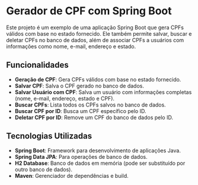 # Gerador de CPF com Spring Boot

Este projeto é um exemplo de uma aplicação Spring Boot que gera CPFs válidos com base no estado fornecido. Ele também permite salvar, buscar e deletar CPFs no banco de dados, além de associar CPFs a usuários com informações como nome, e-mail, endereço e estado.

## Funcionalidades

- **Geração de CPF**: Gera CPFs válidos com base no estado fornecido.
- **Salvar CPF**: Salva o CPF gerado no banco de dados.
- **Salvar Usuário com CPF**: Salva um usuário com informações completas (nome, e-mail, endereço, estado e CPF).
- **Buscar CPFs**: Lista todos os CPFs salvos no banco de dados.
- **Buscar CPF por ID**: Busca um CPF específico pelo ID.
- **Deletar CPF por ID**: Remove um CPF do banco de dados pelo ID.

## Tecnologias Utilizadas

- **Spring Boot**: Framework para desenvolvimento de aplicações Java.
- **Spring Data JPA**: Para operações de banco de dados.
- **H2 Database**: Banco de dados em memória (pode ser substituído por outro banco de dados).
- **Maven**: Gerenciador de dependências e build.
